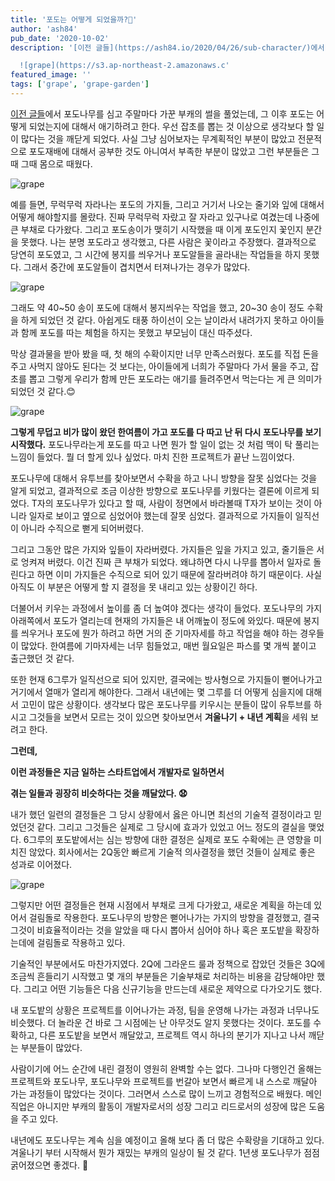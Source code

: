 ```yaml
---
title: '포도는 어떻게 되었을까?🍇'
author: 'ash84'
pub_date: '2020-10-02'
description: '[이전 글들](https://ash84.io/2020/04/26/sub-character/)에서 포도나무를 심고 주말마다 가꾼 부캐의 썰을 풀었는데, 그 이후 포도는 어떻게 되었는지에 대해서 애기하려고 한다.  우선 잡초를 뽑는 것 이상으로 생각보다 할 일이 많다는 것을 깨닫게 되었다. 사실 그냥 심어보자는 무계획적인 부분이 많았고 전문적으로 포도재배에 대해서 공부한 것도 아니여서 부족한 부분이 많았고 그런 부분들은 그때 그때 몸으로 때웠다. 

  ![grape](https://s3.ap-northeast-2.amazonaws.c'
featured_image: ''
tags: ['grape', 'grape-garden']
---
```


[이전 글들](https://ash84.io/2020/04/26/sub-character/)에서 포도나무를 심고 주말마다 가꾼 부캐의 썰을 풀었는데, 그 이후 포도는 어떻게 되었는지에 대해서 애기하려고 한다.  우선 잡초를 뽑는 것 이상으로 생각보다 할 일이 많다는 것을 깨닫게 되었다. 사실 그냥 심어보자는 무계획적인 부분이 많았고 전문적으로 포도재배에 대해서 공부한 것도 아니여서 부족한 부분이 많았고 그런 부분들은 그때 그때 몸으로 때웠다. 

  ![grape](https://s3.ap-northeast-2.amazonaws.com/static.ash84.io/images/blog/grape/IMG_3364.jpg)

예를 들면, 무럭무럭 자라나는 포도의 가지들, 그리고 거기서 나오는 줄기와 잎에 대해서 어떻게 해야할지를 몰랐다. 진짜 무럭무럭 자랐고 잘 자라고 있구나로 여겼는데 나중에 큰 부채로 다가왔다. 그리고 포도송이가 맺히기 시작했을 때 이게 포도인지 꽃인지 분간을 못했다. 나는 분명 포도라고 생각했고, 다른 사람은 꽃이라고 주장했다. 결과적으로 당연히 포도였고, 그 시간에 봉지를 씌우거나 포도알들을 골라내는 작업들을 하지 못했다. 그래서 중간에 포도알들이 겹치면서 터져나가는 경우가 많았다.  

 ![grape](https://s3.ap-northeast-2.amazonaws.com/static.ash84.io/images/blog/grape/IMG_3868.jpg)

그래도 약 40~50 송이 포도에 대해서 봉지씌우는 작업을 했고, 20~30 송이 정도 수확을 하게 되었던 것 같다. 아쉽게도 태풍 하이선이 오는 날이라서 내려가지 못하고 아이들과 함께 포도를 따는 체험을 하지는 못했고 부모님이 대신 따주셨다. 

막상 결과물을 받아 봤을 때, 첫 해의 수확이지만 너무 만족스러웠다. 포도를 직접 돈을 주고 사먹지 않아도 된다는 것 보다는, 아이들에게 너희가 주말마다 가서 물을 주고, 잡초를 뽑고 그렇게 우리가 함께 만든 포도라는 애기를 들려주면서 먹는다는 게 큰 의미가 되었던 것 같다.😊

  ![grape](https://s3.ap-northeast-2.amazonaws.com/static.ash84.io/images/blog/grape/IMG_4306.jpg)

**그렇게 무덥고 비가 많이 왔던 한여름이 가고 포도를 다 따고 난 뒤 다시 포도나무를 보기 시작했다.** 포도나무라는게 포도를 따고 나면 뭔가 할 일이 없는 것 처럼 맥이 탁 풀리는 느낌이 들었다. 뭘 더 할게 있나 싶었다. 마치 진한 프로젝트가 끝난 느낌이었다. 

포도나무에 대해서 유투브를 찾아보면서 수확을 하고 나니 방향을 잘못 심었다는 것을 알게 되었고, 결과적으로 조금 이상한 방향으로 포도나무를 키웠다는 결론에 이르게 되었다. T자의 포도나무가 있다고 할 때, 사람이 정면에서 바라볼때 T자가 보이는 것이 아니라 일자로 보이고 옆으로 심었어야 했는데 잘못 심었다. 결과적으로 가지들이 일직선이 아니라 수직으로 뻗게 되어버렸다. 

그리고 그동안 많은 가지와 잎들이 자라버렸다. 가지들은 잎을 가지고 있고, 줄기들은 서로 엉켜져 버렸다. 이건 진짜 큰 부채가 되었다. 왜냐하면 다시 나무를 뽑아서 일자로 돌린다고 하면 이미 가지들은 수직으로 되어 있기 때문에 잘라버려야 하기 때문이다. 사실 아직도 이 부분은 어떻게 할 지 결정을 못 내리고 있는 상황이긴 하다. 

더불어서 키우는 과정에서 높이를 좀 더 높여야 겠다는 생각이 들었다. 포도나무의 가지 아래쪽에서 포도가 열리는데 현재의 가지들은 내 어깨높이 정도에 와있다. 때문에 봉지를 씌우거나 포도에 뭔가 하려고 하면 거의 준 기마자세를 하고 작업을 해야 하는 경우들이 많았다. 한여름에 기마자세는 너무 힘들었고, 매번 월요일은 파스를 몇 개씩 붙이고 출근했던 것 같다. 

또한 현재 6그루가 일직선으로 되어 있지만, 결국에는 방사형으로 가지들이 뻗어나가고 거기에서 열매가 열리게 해야한다. 그래서 내년에는 몇 그루를 더 어떻게 심을지에 대해서 고민이 많은 상황이다. 생각보다 많은 포도나무를 키우시는 분들이 많이 유투브를 하시고 그것들을 보면서 모르는 것이 있으면 찾아보면서 **겨울나기 + 내년 계획**을 세워 보려고 한다. 

**그런데,** 

**이런 과정들은 지금 일하는 스타트업에서 개발자로 일하면서** 

**겪는 일들과 굉장히 비슷하다는 것을 깨달았다. 😧**

내가 했던 일련의 결정들은 그 당시 상황에서 옳은 아니면 최선의 기술적 결정이라고 믿었던것 같다. 그리고 그것들은 실제로 그 당시에 효과가 있었고 어느 정도의 결실을 맺었다. 6그루의 포도밭에서는 심는 방향에 대한 결정은 실제로 포도 수확에는 큰 영향을 미치진 않았다. 회사에서는 2Q동안 빠르게 기술적 의사결정을 했던 것들이 실제로 좋은 성과로 이어졌다. 

  ![grape](https://s3.ap-northeast-2.amazonaws.com/static.ash84.io/images/blog/grape/IMG_4174.jpg)

그렇지만 어떤 결정들은 현재 시점에서 부채로 크게 다가왔고, 새로운 계획을 하는데 있어서 걸림돌로 작용한다. 포도나무의 방향은 뻗어나가는 가지의 방향을 결정했고, 결국 그것이 비효율적이라는 것을 알았을 때 다시 뽑아서 심어야 하나 혹은 포도밭을 확장하는데에 걸림돌로 작용하고 있다. 

기술적인 부분에서도 마찬가지였다. 2Q에 그라운드 룰과 정책으로 잡았던 것들은 3Q에 조금씩 흔들리기 시작했고 몇 개의 부분들은 기술부채로 처리하는 비용을 감당해야만 했다. 그리고 어떤 기능들은 다음 신규기능을 만드는데 새로운 제약으로 다가오기도 했다. 

내 포도밭의 상황은 프로젝트를 이어나가는 과정, 팀을 운영해 나가는 과정과 너무나도 비슷했다. 더 놀라운 건 바로 그 시점에는 난 아무것도 알지 못했다는 것이다. 포도를 수확하고, 다른 포도밭을 보면서 깨달았고, 프로젝트 역시 하나의 분기가 지나고 나서 깨닫는 부분들이 많았다. 

사람이기에 어느 순간에 내린 결정이 영원히 완벽할  수는 없다. 그나마 다행인건 올해는 프로젝트와 포도나무, 포도나무와 프로젝트를 번갈아 보면서 빠르게 내 스스로 깨달아 가는 과정들이 많았다는 것이다. 그러면서 스스로 많이 느끼고 경험적으로 배웠다. 메인 직업은 아니지만 부캐의 활동이 개발자로서의 성장 그리고 리드로서의 성장에 많은 도움을 주고 있다. 

내년에도 포도나무는 계속 심을 예정이고 올해 보다 좀 더 많은 수확량을 기대하고 있다. 겨울나기 부터 시작해서 뭔가 재밌는 부캐의 일상이 될 것 같다. 1년생 포도나무가 점점 굵어졌으면 좋겠다. 🍇
